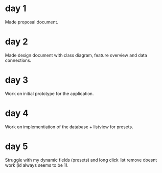 # day 1  
Made proposal document.  

# day 2  
Made design document with class diagram, feature overview and data connections.  

# day 3  
Work on initial prototype for the application.

# day 4  
Work on implementiation of the database + listview for presets.

# day 5  
Struggle with my dynamic fields (presets) and long click list remove doesnt work (id always seems to be 1).

